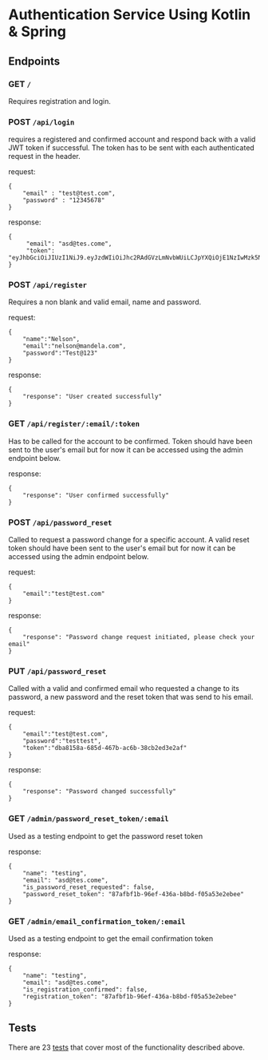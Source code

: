 # Authentication Service Using Kotlin & Spring

## Endpoints

### GET `/`

Requires registration and login.

### POST `/api/login`

requires a registered and confirmed account and respond back with a valid JWT token if successful. The token has to be sent with each authenticated request in the header.

request:
```
{
    "email" : "test@test.com",
    "password" : "12345678"
}
```

response: 
```
{
     "email": "asd@tes.come",
     "token": "eyJhbGciOiJIUzI1NiJ9.eyJzdWIiOiJhc2RAdGVzLmNvbWUiLCJpYXQiOjE1NzIwMzk5NzksImV4cCI6MTU3MjA0MzU3OX0.wTFlKBfEyw1jQMQ_dO0dgmYf7gVkYHZxc5hQRBXKUmU"
}
```

### POST `/api/register`

Requires a non blank and valid email, name and password.

request:
```
{
	"name":"Nelson",
	"email":"nelson@mandela.com",
	"password":"Test@123"
}		
```

response: 
```
{
    "response": "User created successfully"
}
```

### GET `/api/register/:email/:token`

Has to be called for the account to be confirmed. Token should have been sent to the user's email but for now it can be accessed using the admin endpoint below.

response: 
```
{
    "response": "User confirmed successfully"
}
```


### POST `/api/password_reset`

Called to request a password change for a specific account. A valid reset token should have been sent to the user's email but for now it can be accessed using the admin endpoint below.

request:
```
{
	"email":"test@test.com"
}	
```

response: 
```
{
    "response": "Password change request initiated, please check your email"
}
```

### PUT `/api/password_reset`

Called with a valid and confirmed email who requested a change to its password, a new password and the reset token that was send to his email.

request:
```
{
	"email":"test@test.com",
	"password":"testtest",
	"token":"dba8158a-685d-467b-ac6b-38cb2ed3e2af"
}
```

response: 
```
{
    "response": "Password changed successfully"
}
```


### GET `/admin/password_reset_token/:email`

Used as a testing endpoint to get the password reset token

response: 
```
{
    "name": "testing",
    "email": "asd@tes.come",
    "is_password_reset_requested": false,
    "password_reset_token": "87afbf1b-96ef-436a-b8bd-f05a53e2ebee"
}
```

### GET `/admin/email_confirmation_token/:email`

Used as a testing endpoint to get the email confirmation token

response: 
```
{
    "name": "testing",
    "email": "asd@tes.come",
    "is_registration_confirmed": false,
    "registration_token": "87afbf1b-96ef-436a-b8bd-f05a53e2ebee"
}
```

## Tests

There are 23 [tests](/src/test/kotlin/com/example/authenticationservice/AuthenticationServiceApplicationTest.kt) that cover most of the functionality described above.

